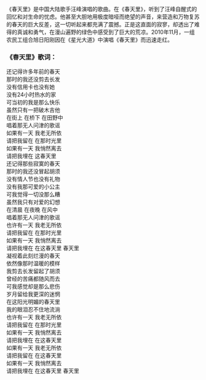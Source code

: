 

《春天里》是中国大陆歌手汪峰演唱的歌曲。在《春天里》，听到了汪峰自醒式的回忆和对生命的忧虑。他甚至大胆地用极度暗哑而绝望的声音，来营造和万物复苏的春天的巨大反差，这一切听起来都充满了震撼。正是这直面的寂寥，却透出了难得的真诚和勇气，在漫山遍野的绿色中感受到了巨大的荒凉。2010年11月，一组农民工组合旭日阳刚因在《星光大道》中演唱《春天里》而迅速走红。

### 《春天里》歌词：

还记得许多年前的春天  
那时的我还没剪去长发  
没有信用卡也没有她  
没有24小时热水的家  
可当初的我是那么快乐  
虽然只有一把破木吉他  
在街上 在桥下 在田野中  
唱着那无人问津的歌谣  
如果有一天 我老无所依  
请把我留在 在那时光里  
如果有一天 我悄然离去  
请把我埋在 这春天里  
还记得那些寂寞的春天  
那时的我还没冒起胡须  
没有情人节也没有礼物  
没有我那可爱的小公主  
可我觉得一切没那么糟  
虽然我只有对爱的幻想  
在清晨 在夜晚 在风中  
唱着那无人问津的歌谣  
也许有一天 我老无所依  
请把我留在 在那时光里  
如果有一天 我悄然离去  
请把我埋在 在这春天里 春天里  
凝视着此刻烂漫的春天  
依然像那时温暖的模样  
我剪去长发留起了胡须  
曾经的苦痛都随风而去  
可我感觉却是那么悲伤  
岁月留给我更深的迷惘  
在这阳光明媚的春天里  
我的眼泪忍不住地流淌  
也许有一天 我老无所依  
请把我留在 在那时光里  
如果有一天 我悄然离去  
请把我埋在 在这春天里  
如果有一天 我老无所依  
请把我留在 在这春天里  
如果有一天 我悄然离去  
请把我埋在 在这春天里 春天里

